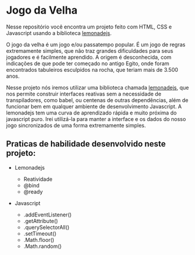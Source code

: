 # Jogo da Velha

Nesse repositório você encontra um projeto feito com HTML, CSS e Javascript usando a biblioteca [lemonadejs](https://lemonadejs.net/).

O jogo da velha é um jogo e/ou passatempo popular. É um jogo de regras extremamente simples, que não traz grandes dificuldades para seus jogadores e é facilmente aprendido. A origem é desconhecida, com indicações de que pode ter começado no antigo Egito, onde foram encontrados tabuleiros esculpidos na rocha, que teriam mais de 3.500 anos.

Nesse projeto nós iremos utilizar uma biblioteca chamada [lemonadejs](https://lemonadejs.net/), que nos permite construir interfaces reativas sem a necessidade de transpiladores, como babel, ou centenas de outras dependências, além de funcionar bem em qualquer ambiente de desenvolvimento Javascript. A lemonadejs tem uma curva de aprendizado rápida e muito próxima do javascript puro. Irei utilizá-la para manter a interface e os dados do nosso jogo sincronizados de uma forma extremamente simples.


## Praticas de habilidade desenvolvido neste projeto:

- Lemonadejs
  - Reatividade
  - @bind
  - @ready

- Javascript
  - .addEventListener()
  - .getAttribute()
  - .querySelectorAll()
  - .setTimeout()
  - .Math.floor()
  - .Math.random()